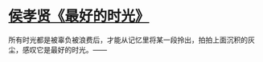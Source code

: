 # [侯孝贤《最好的时光》 ](https://github.com/miss-shiyi/miss-shiyi/issues/84)

所有时光都是被辜负被浪费后，才能从记忆里将某一段拎出，拍拍上面沉积的灰尘，感叹它是最好的时光。——